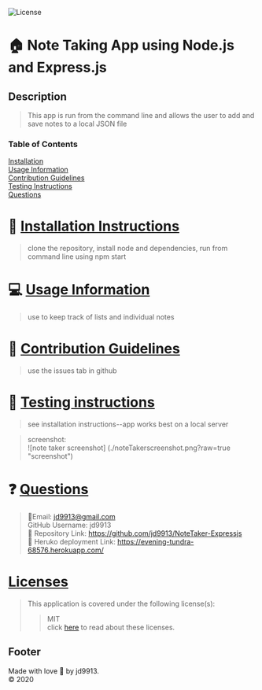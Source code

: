 

![License](https://img.shields.io/badge/License-MIT-blue.svg)

:house: Note Taking App using Node.js and Express.js <br>
==

Description
--
>This app is run from the command line and allows the user to add and save notes to a local JSON file<br>

### Table of Contents
[Installation](#install)<br>
[Usage Information](#usage)</a><br>
[Contribution Guidelines](#contribute)<br>
[Testing Instructions](#test)<br>
[Questions](#quest)<br>

:memo: [Installation Instructions](install)
========
>clone the repository, install node and dependencies, run from command line using npm start

:computer: [Usage Information](usage)
===
>use to keep track of lists and individual notes

:incoming_envelope: [Contribution Guidelines](contribute)
==
>use the issues tab in github

:notebook: [Testing instructions](test)
==
>see installation instructions--app works best on a local server

>screenshot:<br>
![note taker screenshot] (./noteTakerscreenshot.png?raw=true "screenshot")<br>

:question: [Questions](quest)
==
>:email:Email: jd9913@gmail.com<br>
>GitHub Username: jd9913<br>
>:link: Repository Link: https://github.com/jd9913/NoteTaker-Expressjs<br>
>:link: Heruko deployment Link: https://evening-tundra-68576.herokuapp.com/<br>

[Licenses](#license)
==
>This application is covered under the following license(s): <br>
>>MIT<br>
>>click [here](https://choosealicense.com/licenses/) to read about these licenses.

Footer
--

Made with love :gift_heart: by jd9913.<br>:copyright: 2020

        
